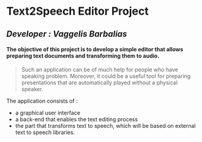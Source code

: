 # Text2Speech Editor Project
## *Developer : Vaggelis Barbalias*

#### The objective of this project is to develop a simple editor that allows preparing text documents and transforming them to audio.

>Such an application can be of much help for people who have speaking problem. Moreover, it could be a useful tool for preparing presentations that are automatically played without a physical speaker.

The application consists of :
- a graphical user interface
- a back-end that enables the text editing process 
- the part that transforms text to speech, which will be based on external text to speech libraries.			
